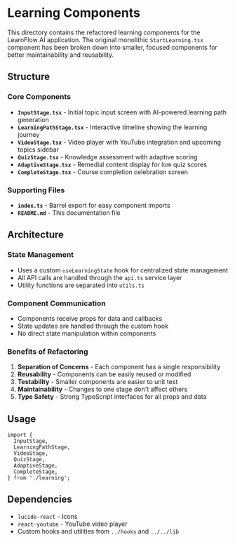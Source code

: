 # Learning Components

This directory contains the refactored learning components for the LearnFlow AI application. The original monolithic `StartLearning.tsx` component has been broken down into smaller, focused components for better maintainability and reusability.

## Structure

### Core Components

- **`InputStage.tsx`** - Initial topic input screen with AI-powered learning path generation
- **`LearningPathStage.tsx`** - Interactive timeline showing the learning journey
- **`VideoStage.tsx`** - Video player with YouTube integration and upcoming topics sidebar
- **`QuizStage.tsx`** - Knowledge assessment with adaptive scoring
- **`AdaptiveStage.tsx`** - Remedial content display for low quiz scores
- **`CompleteStage.tsx`** - Course completion celebration screen

### Supporting Files

- **`index.ts`** - Barrel export for easy component imports
- **`README.md`** - This documentation file

## Architecture

### State Management
- Uses a custom `useLearningState` hook for centralized state management
- All API calls are handled through the `api.ts` service layer
- Utility functions are separated into `utils.ts`

### Component Communication
- Components receive props for data and callbacks
- State updates are handled through the custom hook
- No direct state manipulation within components

### Benefits of Refactoring

1. **Separation of Concerns** - Each component has a single responsibility
2. **Reusability** - Components can be easily reused or modified
3. **Testability** - Smaller components are easier to unit test
4. **Maintainability** - Changes to one stage don't affect others
5. **Type Safety** - Strong TypeScript interfaces for all props and data

## Usage

```tsx
import {
  InputStage,
  LearningPathStage,
  VideoStage,
  QuizStage,
  AdaptiveStage,
  CompleteStage,
} from './learning';
```

## Dependencies

- `lucide-react` - Icons
- `react-youtube` - YouTube video player
- Custom hooks and utilities from `../hooks` and `../../lib` 
